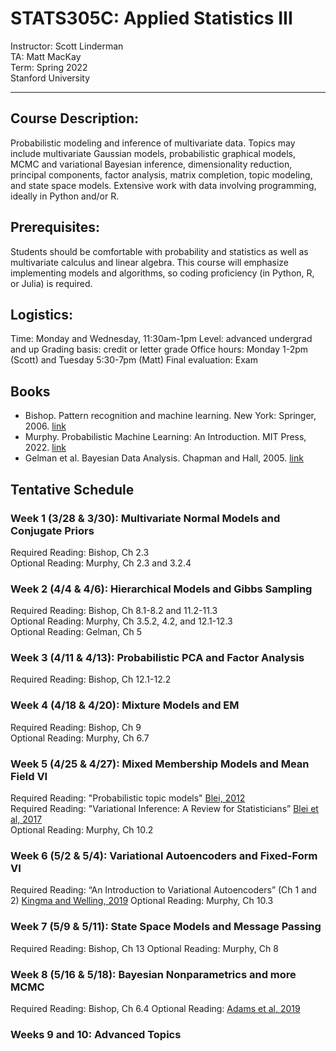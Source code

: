 # STATS305C: Applied Statistics III
Instructor: Scott Linderman <br>
TA: Matt MacKay <br>
Term: Spring 2022 <br>
Stanford University

---

## Course Description: 
Probabilistic modeling and inference of multivariate data. Topics may include multivariate Gaussian models, probabilistic graphical models, MCMC and variational Bayesian inference, dimensionality reduction, principal components, factor analysis, matrix completion, topic modeling, and state space models. Extensive work with data involving programming, ideally in Python and/or R. 

## Prerequisites:
Students should be comfortable with probability and statistics as well as multivariate calculus and linear algebra. This course will emphasize implementing models and algorithms, so coding proficiency (in Python, R, or Julia) is required.

## Logistics:
Time: Monday and Wednesday, 11:30am-1pm 
Level: advanced undergrad and up
Grading basis: credit or letter grade
Office hours: Monday 1-2pm (Scott) and Tuesday 5:30-7pm (Matt)
Final evaluation: Exam

## Books
- Bishop. Pattern recognition and machine learning. New York: Springer, 2006. [link](https://www.microsoft.com/en-us/research/uploads/prod/2006/01/Bishop-Pattern-Recognition-and-Machine-Learning-2006.pdf)
- Murphy. Probabilistic Machine Learning: An Introduction. MIT Press, 2022. [link](https://probml.github.io/pml-book/book1.html)
- Gelman et al. Bayesian Data Analysis. Chapman and Hall, 2005. [link](http://www.stat.columbia.edu/~gelman/book/)

## Tentative Schedule

### Week 1 (3/28 & 3/30): Multivariate Normal Models and Conjugate Priors
Required Reading: Bishop, Ch 2.3 <br>
Optional Reading: Murphy, Ch 2.3 and 3.2.4 <br>

### Week 2 (4/4 & 4/6): Hierarchical Models and Gibbs Sampling
Required Reading: Bishop, Ch 8.1-8.2 and 11.2-11.3 <br>
Optional Reading: Murphy, Ch 3.5.2, 4.2, and 12.1-12.3 <br>
Optional Reading: Gelman, Ch 5

### Week 3 (4/11 & 4/13): Probabilistic PCA and Factor Analysis
Required Reading: Bishop, Ch 12.1-12.2 

### Week 4 (4/18 & 4/20): Mixture Models and EM
Required Reading: Bishop, Ch 9 <br>
Optional Reading: Murphy, Ch 6.7

### Week 5 (4/25 & 4/27): Mixed Membership Models and Mean Field VI
Required Reading: "Probabilistic topic models" [Blei, 2012](http://www.cs.columbia.edu/~blei/fogm/2020F/readings/Blei2012.pdf) <br>
Required Reading: "Variational Inference: A Review for Statisticians” [Blei et al, 2017](https://www.tandfonline.com/doi/full/10.1080/01621459.2017.1285773) <br>
Optional Reading: Murphy, Ch 10.2

### Week 6 (5/2 & 5/4): Variational Autoencoders and Fixed-Form VI
Required Reading: “An Introduction to Variational Autoencoders” (Ch 1 and 2) [Kingma and Welling, 2019](https://arxiv.org/pdf/1906.02691.pdf)
Optional Reading: Murphy, Ch 10.3

### Week 7 (5/9 & 5/11): State Space Models and Message Passing
Required Reading: Bishop, Ch 13
Optional Reading: Murphy, Ch 8

### Week 8 (5/16 & 5/18): Bayesian Nonparametrics and more MCMC
Required Reading: Bishop, Ch 6.4
Optional Reading: [Adams et al, 2019](https://homepages.inf.ed.ac.uk/imurray2/pub/09poisson/adams-murray-mackay-2009b.pdf)

### Weeks 9 and 10: Advanced Topics



